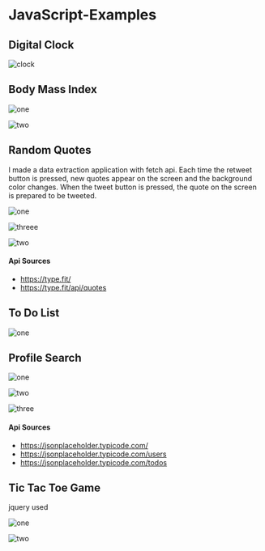 # JavaScript-Examples

## Digital Clock

![clock](https://user-images.githubusercontent.com/71151015/115401168-c8536c00-a1f2-11eb-811a-dda118e8ad63.PNG)

## Body Mass Index

![one](https://user-images.githubusercontent.com/71151015/120234207-2b0f3d00-c260-11eb-830a-46286e021167.PNG)

![two](https://user-images.githubusercontent.com/71151015/120234215-2d719700-c260-11eb-9963-f344a6d8b917.PNG)

## Random Quotes

I made a data extraction application with fetch api. Each time the retweet button is pressed, new quotes appear on the screen and the background color changes. When the tweet button is pressed, the quote on the screen is prepared to be tweeted. 

![one](https://user-images.githubusercontent.com/71151015/120992232-1284b280-c78b-11eb-9a76-2fbe60af6446.PNG)

![threee](https://user-images.githubusercontent.com/71151015/120992485-524b9a00-c78b-11eb-89a9-1aac4b920e8c.PNG)

![two](https://user-images.githubusercontent.com/71151015/120992236-144e7600-c78b-11eb-8ec7-5fe22641b076.PNG)

#### Api Sources

- https://type.fit/
- https://type.fit/api/quotes

## To Do List

![one](https://user-images.githubusercontent.com/71151015/121363675-d5155600-c93f-11eb-9499-c027092b7eeb.PNG)

## Profile Search

![one](https://user-images.githubusercontent.com/71151015/121687416-00787c00-cacb-11eb-93c3-209a0b221102.PNG)

![two](https://user-images.githubusercontent.com/71151015/121687428-03736c80-cacb-11eb-890c-08f37d2fedec.PNG)

![three](https://user-images.githubusercontent.com/71151015/121687436-053d3000-cacb-11eb-8b17-c37eb1a8c1ea.PNG)

#### Api Sources

- https://jsonplaceholder.typicode.com/
- https://jsonplaceholder.typicode.com/users
- https://jsonplaceholder.typicode.com/todos

## Tic Tac Toe Game
jquery used

![one](https://user-images.githubusercontent.com/71151015/124737210-674d5180-df20-11eb-98bc-7153263a261d.PNG)

![two](https://user-images.githubusercontent.com/71151015/124737228-6a484200-df20-11eb-9cf7-25733dd87fd6.PNG)
